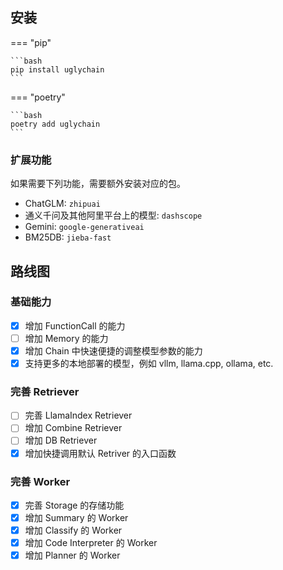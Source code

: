 ## 安装

=== "pip"

    ```bash
    pip install uglychain
    ```

=== "poetry"

    ```bash
    poetry add uglychain
    ```

### 扩展功能

如果需要下列功能，需要额外安装对应的包。

- ChatGLM: `zhipuai`
- 通义千问及其他阿里平台上的模型: `dashscope`
- Gemini: `google-generativeai`
- BM25DB: `jieba-fast`

## 路线图

### 基础能力

- [x] 增加 FunctionCall 的能力
- [ ] 增加 Memory 的能力
- [x] 增加 Chain 中快速便捷的调整模型参数的能力
- [x] 支持更多的本地部署的模型，例如 vllm, llama.cpp, ollama, etc.

### 完善 Retriever

- [ ] 完善 LlamaIndex Retriever
- [ ] 增加 Combine Retriever
- [ ] 增加 DB Retriever
- [x] 增加快捷调用默认 Retriver 的入口函数

### 完善 Worker

- [x] 完善 Storage 的存储功能
- [x] 增加 Summary 的 Worker
- [x] 增加 Classify 的 Worker
- [x] 增加 Code Interpreter 的 Worker
- [x] 增加 Planner 的 Worker

